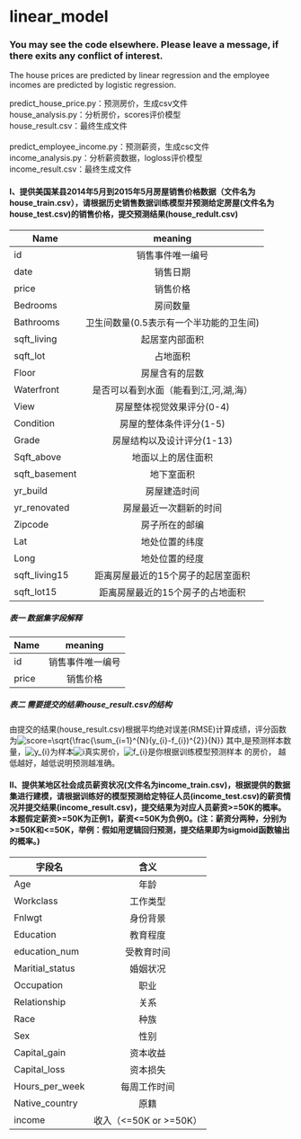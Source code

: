 # linear_model
### You may see the code elsewhere. Please leave a message, if there exits any conflict of interest.</br>
The house prices are predicted by linear regression and the employee incomes are predicted by logistic regression.

predict_house_price.py：预测房价，生成csv文件</br>
house_analysis.py：分析房价，scores评价模型</br>
house_result.csv：最终生成文件</br>
</br>
predict_employee_income.py：预测薪资，生成csc文件</br>
income_analysis.py：分析薪资数据，logloss评价模型</br>
income_result.csv：最终生成文件</br>
#### I、提供美国某县2014年5月到2015年5月房屋销售价格数据（文件名为house_train.csv），请根据历史销售数据训练模型并预测给定房屋(文件名为house_test.csv)的销售价格，提交预测结果(house_redult.csv)

| Name | meaning |
| - | :-: | 
| id | 销售事件唯一编号 | 
| date | 销售日期 | 
| price | 销售价格 | 
| Bedrooms | 房间数量 | 
| Bathrooms | 卫生间数量(0.5表示有一个半功能的卫生间) | 
| sqft_living | 起居室内部面积 | 
| sqft_lot | 占地面积 | 
| Floor | 房屋含有的层数 | 
| Waterfront | 是否可以看到水面（能看到江,河,湖,海） | 
| View | 房屋整体视觉效果评分(0-4) | 
| Condition | 房屋的整体条件评分(1-5) | 
| Grade | 房屋结构以及设计评分(1-13) | 
| Sqft_above | 地面以上的居住面积 | 
| sqft_basement | 地下室面积 | 
| yr_build | 房屋建造时间 | 
| yr_renovated | 房屋最近一次翻新的时间 | 
| Zipcode | 房子所在的邮编 | 
| Lat | 地处位置的纬度 | 
| Long | 地处位置的经度 | 
| sqft_living15 | 距离房屋最近的15个房子的起居室面积 | 
| sqft_lot15 | 距离房屋最近的15个房子的占地面积 |
##### 表一 数据集字段解释
| Name | meaning |
| - | :-: | 
| id | 销售事件唯一编号 | 
| price | 销售价格 | 
##### 表二 需要提交的结果house_result.csv的结构</br>
由提交的结果(house_result.csv)根据平均绝对误差(RMSE)计算成绩，评分函数为<img src="http://latex.codecogs.com/gif.latex?score=\sqrt{\frac{\sum_{i=1}^{N}(y_{i}-f_{i})^{2}}{N}}" title="score=\sqrt{\frac{\sum_{i=1}^{N}(y_{i}-f_{i})^{2}}{N}}" />
其中,是预测样本数量，<img src="http://latex.codecogs.com/gif.latex?y_{i}" title="y_{i}" />为样本<img src="http://latex.codecogs.com/gif.latex?i" title="i" />真实房价，<img src="http://latex.codecogs.com/gif.latex?f_{i}" title="f_{i}" />是你根据训练模型预测样本 的房价， 越低越好，越低说明预测越准确。

#### II、提供某地区社会成员薪资状况(文件名为income_train.csv)，根据提供的数据集进行建模，请根据训练好的模型预测给定特征人员(income_test.csv)的薪资情况并提交结果(income_result.csv)，提交结果为对应人员薪资>=50K的概率。本题假定薪资>=50K为正例1，薪资<=50K为负例0。(注：薪资分两种，分别为>=50K和<=50K，举例：假如用逻辑回归预测，提交结果即为sigmoid函数输出的概率。)

| 字段名 | 含义 |
| - | :-: | 
| Age | 年龄| 
| Workclass | 工作类型| 
| Fnlwgt | 身份背景| 
| Education | 教育程度| 
| education_num | 受教育时间| 
| Maritial_status | 婚姻状况| 
| Occupation | 职业| 
| Relationship | 关系| 
| Race | 种族| 
| Sex | 性别| 
| Capital_gain | 资本收益| 
| Capital_loss | 资本损失| 
| Hours_per_week | 每周工作时间| 
| Native_country | 原籍| 
| income | 收入（<=50K or >=50K）| 









